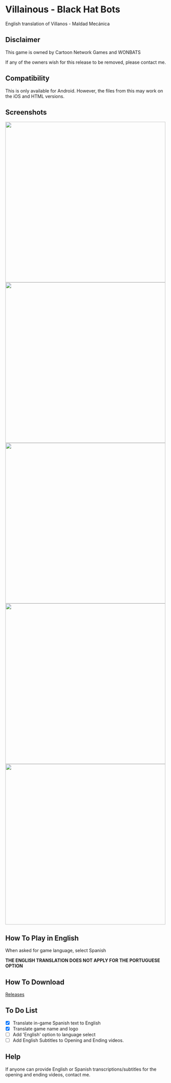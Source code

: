 # Villainous - Black Hat Bots
English translation of Villanos - Maldad Mecánica

## Disclaimer

This game is owned by Cartoon Network Games and WONBATS

If any of the owners wish for this release to be removed, please contact me.


## Compatibility

This is only available for Android.
However, the files from this may work on the iOS and HTML versions.

## Screenshots

<img src="https://i.imgur.com/HaiTEcg.png" width=500>
<img src="https://i.imgur.com/3ZjCTyG.png" width=500>
<img src="https://i.imgur.com/a6LRPvi.png" width=500>
<img src="https://i.imgur.com/wwx19Nr.png" width=500>
<img src="https://i.imgur.com/4ltcCXI.png" width=500>

## How To Play in English

When asked for game language, select Spanish

**THE ENGLISH TRANSLATION DOES NOT APPLY FOR THE PORTUGUESE OPTION**

## How To Download

[Releases](https://github.com/NamesJoeyWheeler/VillainousBlackHatBots/releases)

## To Do List

- [x] Translate in-game Spanish text to English
- [x] Translate game name and logo
- [ ] Add 'English' option to language select
- [ ] Add English Subtitles to Opening and Ending videos.

## Help

If anyone can provide English or Spanish transcriptions/subtitles for the opening and ending videos, contact me.
